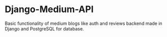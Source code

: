 # Django-Medium-API
Basic functionality of medium blogs like auth and reviews backend made in Django and PostgreSQL for database.
